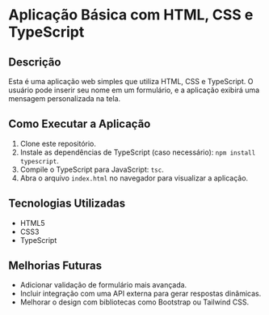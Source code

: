# Aplicação Básica com HTML, CSS e TypeScript

## Descrição
Esta é uma aplicação web simples que utiliza HTML, CSS e TypeScript. O usuário pode inserir seu nome em um formulário, e a aplicação exibirá uma mensagem personalizada na tela.

## Como Executar a Aplicação
1. Clone este repositório.
2. Instale as dependências de TypeScript (caso necessário): `npm install typescript`.
3. Compile o TypeScript para JavaScript: `tsc`.
4. Abra o arquivo `index.html` no navegador para visualizar a aplicação.

## Tecnologias Utilizadas
- HTML5
- CSS3
- TypeScript

## Melhorias Futuras
- Adicionar validação de formulário mais avançada.
- Incluir integração com uma API externa para gerar respostas dinâmicas.
- Melhorar o design com bibliotecas como Bootstrap ou Tailwind CSS.
